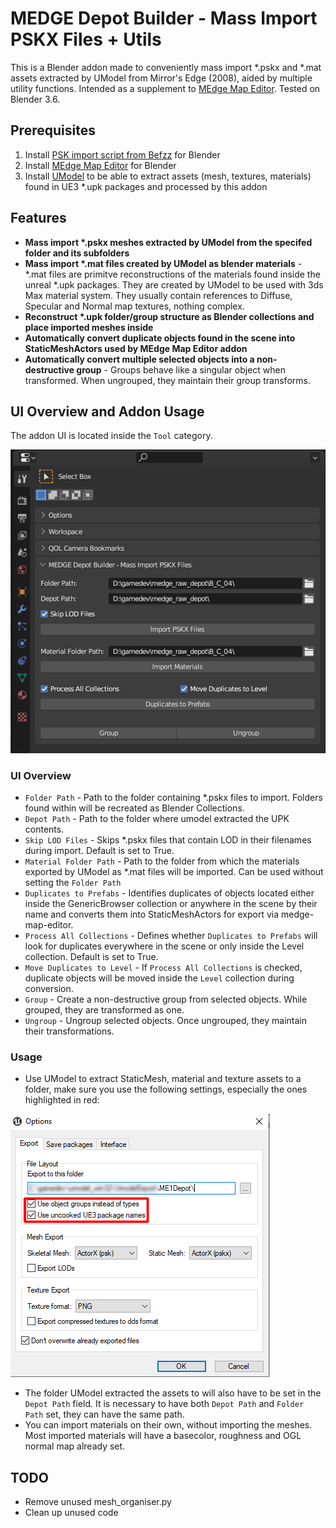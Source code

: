 # MEDGE Depot Builder - Mass Import PSKX Files + Utils
This is a Blender addon made to conveniently mass import *.pskx and *.mat assets extracted by UModel from Mirror's Edge (2008), aided by multiple utility functions. Intended as a supplement to [MEdge Map Editor](https://github.com/medge-tools/medge-map-editor/tree/main). Tested on Blender 3.6. 

## Prerequisites
1. Install [PSK import script from Befzz](https://github.com/Befzz/blender3d_import_psk_psa/releases) for Blender
2. Install [MEdge Map Editor](https://github.com/medge-tools/medge-map-editor/tree/main) for Blender
3. Install [UModel](https://www.gildor.org/en/projects/umodel) to be able to extract assets (mesh, textures, materials) found in UE3 *.upk packages and processed by this addon

## Features
- __Mass import *.pskx meshes extracted by UModel from the specifed folder and its subfolders__
- __Mass import *.mat files created by UModel as blender materials__ - *.mat files are primitve reconstructions of the materials found inside the unreal *.upk packages. They are created by UModel to be used with 3ds Max material system. They usually contain references to Diffuse, Specular and Normal map textures, nothing complex.
- __Reconstruct *.upk folder/group structure as Blender collections and place imported meshes inside__
- __Automatically convert duplicate objects found in the scene into StaticMeshActors used by MEdge Map Editor addon__
- __Automatically convert multiple selected objects into a non-destructive group__ - Groups behave like a singular object when transformed. When ungrouped, they maintain their group transforms.

## UI Overview and Addon Usage
The addon UI is located inside the `Tool` category.

![UI](https://github.com/luxeleios/blender-medge-pskx-map-utils/blob/main/addon_ui_samplev2.png)

### UI Overview
- `Folder Path` - Path to the folder containing *.pskx files to import. Folders found within will be recreated as Blender Collections.
- `Depot Path` - Path to the folder where umodel extracted the UPK contents.
- `Skip LOD Files` - Skips *.pskx files that contain LOD in their filenames during import. Default is set to True.
- `Material Folder Path` - Path to the folder from which the materials exported by UModel as *.mat files will be imported. Can be used without setting the `Folder Path`
- `Duplicates to Prefabs` - Identifies duplicates of objects located either inside the GenericBrowser collection or anywhere in the scene by their name and converts them into StaticMeshActors for export via medge-map-editor.
- `Process All Collections` - Defines whether `Duplicates to Prefabs` will look for duplicates everywhere in the scene or only inside the Level collection. Default is set to True.
- `Move Duplicates to Level` - If `Process All Collections` is checked, duplicate objects will be moved inside the `Level` collection during conversion.
- `Group` - Create a non-destructive group from selected objects. While grouped, they are transformed as one.
- `Ungroup` - Ungroup selected objects. Once ungrouped, they maintain their transformations.

### Usage
- Use UModel to extract StaticMesh, material and texture assets to a folder, make sure you use the following settings, especially the ones highlighted in red:

![UModel](https://github.com/luxeleios/blender-medge-pskx-map-utils/blob/main/umodel_settings.png)
- The folder UModel extracted the assets to will also have to be set in the `Depot Path` field. It is necessary to have both `Depot Path` and `Folder Path` set, they can have the same path.
- You can import materials on their own, without importing the meshes. Most imported materials will have a basecolor, roughness and OGL normal map already set.

## TODO
- Remove unused mesh_organiser.py
- Clean up unused code
